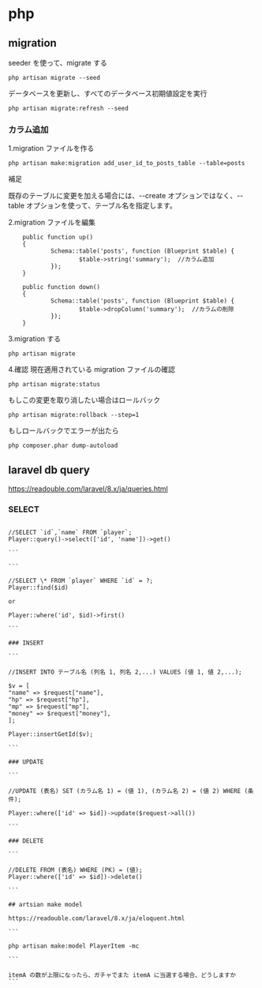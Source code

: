 # php

## migration

seeder を使って、migrate する

```
php artisan migrate --seed
```

データベースを更新し、すべてのデータベース初期値設定を実行

```
php artisan migrate:refresh --seed
```

### カラム追加

1.migration ファイルを作る

```
php artisan make:migration add_user_id_to_posts_table --table=posts
```

補足

既存のテーブルに変更を加える場合には、--create オプションではなく、--table オプションを使って、テーブル名を指定します。

2.migration ファイルを編集

```
	public function up()
	{
			Schema::table('posts', function (Blueprint $table) {
					$table->string('summary');  //カラム追加
			});
	}

	public function down()
	{
			Schema::table('posts', function (Blueprint $table) {
					$table->dropColumn('summary');  //カラムの削除
			});
	}
```

3.migration する

```
php artisan migrate
```

4.確認
現在適用されている migration ファイルの確認

```
php artisan migrate:status
```

もしこの変更を取り消したい場合はロールバック

```
php artisan migrate:rollback --step=1
```

もしロールバックでエラーが出たら

```
php composer.phar dump-autoload
```

## laravel db query

https://readouble.com/laravel/8.x/ja/queries.html

### SELECT

````

//SELECT `id`,`name` FROM `player`;
Player::query()->select(['id', 'name'])->get()

```

```

//SELECT \* FROM `player` WHERE `id` = ?;
Player::find($id)

or

Player::where('id', $id)->first()

```

### INSERT

```

//INSERT INTO テーブル名 (列名 1, 列名 2,...) VALUES (値 1, 値 2,...);

$v = [
"name" => $request["name"],
"hp" => $request["hp"],
"mp" => $request["mp"],
"money" => $request["money"],
];

Player::insertGetId($v);

```

### UPDATE

```

//UPDATE (表名) SET (カラム名 1) = (値 1), (カラム名 2) = (値 2) WHERE (条件);

Player::where(['id' => $id])->update($request->all())

```

### DELETE

```

//DELETE FROM (表名) WHERE (PK) = (値);
Player::where(['id' => $id])->delete()

```

## artsian make model

https://readouble.com/laravel/8.x/ja/eloquent.html

```

php artisan make:model PlayerItem -mc

```

itemA の数が上限になったら、ガチャでまた itemA に当選する場合、どうしますか
```
````
